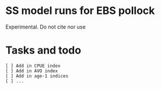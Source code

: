 # SS model runs for EBS pollock

Experimental. Do not cite nor use

# Tasks and todo 
    [ ] Add in CPUE index
    [ ] Add in AVO index
    [ ] Add in age-1 indices
    [ ] ...
    

